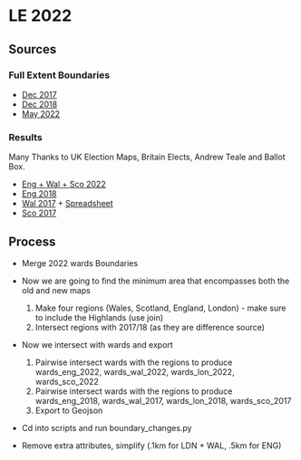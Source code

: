 # LE 2022

## Sources

### Full Extent Boundaries

-   [Dec 2017](https://geoportal.statistics.gov.uk/datasets/ons::wards-december-2017-full-extent-boundaries-in-uk-wgs84/about)
-   [Dec 2018](https://geoportal.statistics.gov.uk/datasets/ons::wards-december-2018-full-extent-boundaries-gb/about)
-   [May 2022](https://osdatahub.os.uk/downloads/open/BoundaryLine)

### Results

Many Thanks to UK Election Maps, Britain Elects, Andrew Teale and Ballot Box.

-   [Eng + Wal + Sco 2022](https://docs.google.com/spreadsheets/d/1RmvhrMUb8-zxqipiz8RDTzMmhRnl-KEUiZXHILMxEQA/edit#gid=494045480)
-   [Eng 2018](https://docs.google.com/spreadsheets/d/1ZaAenyQkbwcxdl4GiPUj73rpi2oocpG3PmwAnypAQZA/edit#gid=635729702)
-   [Wal 2017](https://www.andrewteale.me.uk/leap/councils/2017/#area59) + [Spreadsheet](https://docs.google.com/spreadsheets/d/1KFklLbaAHSq6Tlxf-LUpKCpj2JCCyvUfoBPGsazKyBc/edit?usp=sharing)
-   [Sco 2017](https://ballotbox.scot/councils/2017-elections)

## Process

-   Merge 2022 wards Boundaries

-   Now we are going to find the minimum area that encompasses both the old and new maps

    1. Make four regions (Wales, Scotland, England, London) - make sure to include the Highlands (use join)
    2. Intersect regions with 2017/18 (as they are difference source)

-   Now we intersect with wards and export

    1. Pairwise intersect wards with the regions to produce wards_eng_2022, wards_wal_2022, wards_lon_2022, wards_sco_2022
    2. Pairwise intersect wards with the regions to produce wards_eng_2018, wards_wal_2017, wards_lon_2018, wards_sco_2017
    3. Export to Geojson

-   Cd into scripts and run boundary_changes.py

-   Remove extra attributes, simplify (.1km for LDN + WAL, .5km for ENG)